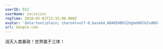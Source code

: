 ```yaml
---
userID: 922
userName: zxczxczxc
regTime: 2018-05-01T13:15:00.000Z
avatar: 'data:text/plain; charset=utf-8;base64,NDA0IHBhZ2Ugbm90IGZvdW5kCg=='
url: Google.com
---
```


消灭人类暴政！世界属于三体！
